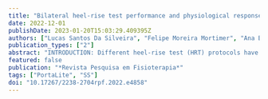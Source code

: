 ```yaml
---
title: "Bilateral heel-rise test performance and physiological response are influenced by cadence and ankle position"
date: 2022-12-01
publishDate: 2023-01-20T15:03:29.409395Z
authors: ["Lucas Santos Da Silveira", "Felipe Moreira Mortimer", "Ana Beatriz Alves de Oliveira Roque", "Edgar Manoel Martins", "Anelise Sonza", "Marlus Karsten"]
publication_types: ["2"]
abstract: "INTRODUCTION: Different heel-rise test (HRT) protocols have been used, possibly leading to varied responses. It is necessary to analyse the impact of protocol variation on test responses. PURPOSE: To compare the performance, muscle oxygenation (MO), and heart rate (HR) responses of adults in bilateral HRT protocols. METHODS: This was a cross-sectional crossover study.Thirty participants (23.1±2.9 years; 16 men) performed four bilateral HRT protocols with varying cadence (self-cadenced; externally cadenced) and ankle position (neutral; dorsiflexion). For MO responses, we analysed tissue oxygen saturation (StO2) and oxyhemoglobin concentration variation (∆[O2Hb]) and calculated the variation between the smallest and final values (∆Nadir-Final) and the area under the curve (AUC). The variation between the initial and final HR values (∆HR) and the time constant (τ) were calculated. Friedman's test was used to compare the variables among the protocols. Two-way ANOVA was used to identify the impact of cadence and/or ankle position. RESULTS: The number of repetitions and execution time were higher in the neutral position and externally cadenced protocols (ptextless0.001 for both). ∆Nadir-Final (StO2: ptextless0.001; ∆[O2Hb]: p=0.005) and AUC (StO2: ptextless0.001; ∆[O2Hb]: ptextless0.001) of both MO variables were higher in the neutral position protocols. Self-cadenced protocols presented higher HR increase and faster τ (p=0.006 and p=0.046). CONCLUSION: Bilateral HRT performed in a neutral position, and external cadence promotes more repetitions and a longer execution time. Dorsiflexion promotes lower muscle reperfusion, and self-cadence higher and faster HR increase."
featured: false
publication: "*Revista Pesquisa em Fisioterapia*"
tags: ["PortaLite", "SS"]
doi: "10.17267/2238-2704rpf.2022.e4858"
---
```


